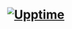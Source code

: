 # [![Upptime](https://raw.githubusercontent.com/upptime/upptime.js.org/master/static/img/logo.svg)](https://upptime.js.org)
